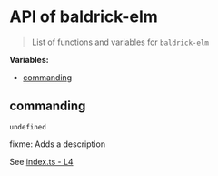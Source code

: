 # API of baldrick-elm

> List of functions and variables for `baldrick-elm`

**Variables:**

-   [commanding](API.md#commanding)

## commanding

`undefined`

fixme: Adds a description

See [index.ts -
L4](https://github.com/flarebyte/baldrick-elm/blob/main/src/index.ts#L4)
